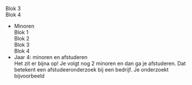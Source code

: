 Blok 3  
Blok 4  
* Minoren  
Blok 1  
Blok 2  
Blok 3  
Blok 4  
* Jaar 4: minoren en afstuderen  
Het zit er bijna op! Je volgt nog 2 minoren en dan ga je afstuderen. Dat
betekent een afstudeeronderzoek bij een bedrijf. Je onderzoekt bijvoorbeeld